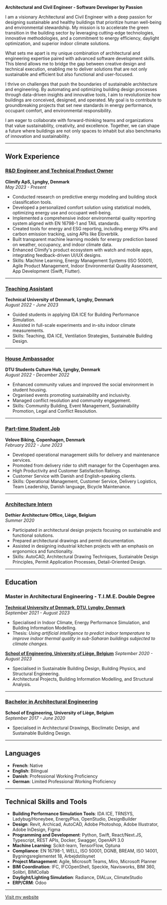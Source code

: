 **Architectural and Civil Engineer - Software Developer by Passion**  

I am a visionary Architectural and Civil Engineer with a deep passion for designing sustainable and healthy buildings that prioritize human well-being and environmental stewardship. My mission is to accelerate the green transition in the building sector by leveraging cutting-edge technologies, innovative methodologies, and a commitment to energy efficiency, daylight optimization, and superior indoor climate solutions.  

What sets me apart is my unique combination of architectural and engineering expertise paired with advanced software development skills. This blend allows me to bridge the gap between creative design and technical execution, enabling me to deliver solutions that are not only sustainable and efficient but also functional and user-focused.  

I thrive on challenges that push the boundaries of sustainable architecture and engineering. By automating and optimizing building design processes through data-driven insights and innovative tools, I aim to revolutionize how buildings are conceived, designed, and operated. My goal is to contribute to groundbreaking projects that set new standards in energy performance, occupant comfort, and environmental responsibility.  

I am eager to collaborate with forward-thinking teams and organizations that value sustainability, creativity, and excellence. Together, we can shape a future where buildings are not only spaces to inhabit but also benchmarks of innovation and sustainability.  

---

## Work Experience

### [R&D Engineer and Technical Product Owner](work/rnd-engineer.md)  
**Climify ApS, Lyngby, Denmark**  
*May 2023 - Present*  
- Conducted research on predictive energy modeling and building stock classification tools.  
- Developed a personalized comfort solution using statistical models, optimizing energy use and occupant well-being.  
- Implemented a comprehensive indoor environmental quality reporting system aligned with EN 16798-1 and TAIL standards.  
- Created tools for energy and ESG reporting, including energy KPIs and carbon emission tracking, using APIs like Eloverblik.  
- Built transparent machine learning models for energy prediction based on weather, occupancy, and indoor climate data.  
- Enhanced Climify's product ecosystem with watch and mobile apps, integrating feedback-driven UI/UX designs.  
- Skills: Machine Learning, Energy Management Systems (ISO 50001), Agile Product Management, Indoor Environmental Quality Assessment, App Development (Swift, Flutter).  

---

### [Teaching Assistant](work/teaching-assistant.md)  
**Technical University of Denmark, Lyngby, Denmark**  
*August 2022 - June 2023*  
- Guided students in applying IDA ICE for Building Performance Simulation.  
- Assisted in full-scale experiments and in-situ indoor climate measurements.  
- Skills: Teaching, IDA ICE, Ventilation Strategies, Sustainable Building Design.

---

### [House Ambassador](work/house-ambassador.md)  
**DTU Students Culture Hub, Lyngby, Denmark**  
*August 2022 - December 2022*  
- Enhanced community values and improved the social environment in student housing.  
- Organised events promoting sustainability and inclusivity.
- Managed conflict resolution and community engagement.
- Skills: Community Building, Event Management, Sustainability Promotion, Legal and Conflict Resolution.

---

### [Part-time Student Job](work/student-job.md)  
**Velove Biking, Copenhagen, Denmark**  
*February 2022 - June 2023*  
- Developed operational management skills for delivery and maintenance services.
- Promoted from delivery rider to shift manager for the Copenhagen area.
- High Productivity and Customer Satisfaction Ratings.
- Customer Service with Danish and English-speaking clients.
- Skills: Operational Management, Customer Service, Delivery Logistics, Team Leadership, Danish language, Bicycle Maintenance.

---

### [Architecture Intern](work/architecture-intern.md)  
**Dethier Architecture Office, Liège, Belgium**  
*Summer 2020*  
- Participated in architectural design projects focusing on sustainable and functional solutions.  
- Prepared architectural drawings and permit documentation.  
- Assisted in designing industrial kitchen projects with an emphasis on ergonomics and functionality.  
- Skills: AutoCAD, Architectural Drawing Techniques, Sustainable Design Principles, Permit Application Processes, Detail-Oriented Design.

---

## Education  

### Master in Architectural Engineering - T.I.M.E. Double Degree
**[Technical University of Denmark, DTU, Lyngby, Denmark](education/master_dtu.md)**  
*September 2021 - August 2023*  
- Specialised in Indoor Climate, Energy Performance Simulation, and Building Information Modelling.
- Thesis: *Using artificial intelligence to predict indoor temperature to improve indoor thermal quality in sub-Saharan buildings subjected to climate changes.*

**[School of Engineering, University of Liège, Belgium](education/master_uliege.md)**
*September 2020 - August 2023*
- Specialised in Sustainable Building Design, Building Physics, and Structural Engineering.
- Architectural Projects, Building Information Modelling, and Structural Analysis.

---

### [Bachelor in Architectural Engineering](education/bachelor.md)  
**School of Engineering, University of Liège, Belgium**  
*September 2017 - June 2020*  
- Specialised in Architectural Drawings, Bioclimatic Design, and Sustainable Building Design.

---

## Languages  
- **French**: Native  
- **English**: Bilingual  
- **Danish**: Professional Working Proficiency  
- **German**: Limited Professional Working Proficiency

---

## Technical Skills and Tools  
- **Building Performance Simulation Tools**: IDA ICE, TRNSYS, Ladybug/Honeybee, EnergyPlus, OpenStudio, DesignBuilder
- **Design**: Revit, Archicad, AutoCAD, Adobe Photoshop, Adobe Illustrator, Adobe InDesign, Figma
- **Programming and Development**: Python, Swift, React/Next.JS, Typescript, REST APIs, Docker, Swagger, OpenAPI 3.0
- **Machine Learning**: Scikit-learn, TensorFlow, Optuna
- **Compliance**: EN 16798-1, WELL, ISO 50001, DGNB, BREAM, ISO 14001, Bygningsreglementet 18, Arbejdstilsynet
- **Project Management**: Agile, Microsoft Teams, Miro, Microsoft Planner
- **BIM Coordination**: IFC, IFCOpenShell, Speckle, Navisworks, BIM 360, Solibri, BIMCollab
- **Daylight/Lighting Simulation**: Radiance, DIALux, ClimateStudio
- **ERP/CRM**: Odoo

---

[Visit my website](https://brunoadam.eu)
